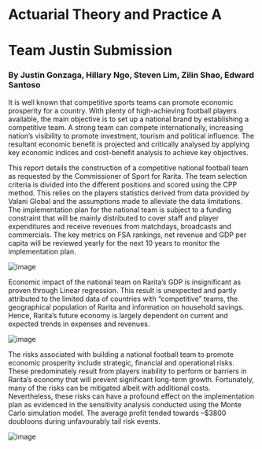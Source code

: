 # Actuarial Theory and Practice A

# Team Justin Submission 
### By Justin Gonzaga, Hillary Ngo, Steven Lim, Zilin Shao, Edward Santoso

It is well known that competitive sports teams can promote economic prosperity for a country. With plenty of high-achieving football players available, the main objective is to set up a national brand by establishing a competitive team. A strong team can compete internationally, increasing nation’s visibility to promote investment, tourism and political influence. The resultant economic benefit is projected and critically analysed by applying key economic indices and cost-benefit analysis to achieve key objectives.

This report details the construction of a competitive national football team as requested by the Commissioner of Sport for Rarita. The team selection criteria is divided into the different positions and scored using the CPP method. This relies on the players statistics derived from data provided by Valani Global and the assumptions made to alleviate the data limitations. The implementation plan for the national team is subject to a funding constraint that will be mainly distributed to cover staff and player expenditures and receive revenues from matchdays, broadcasts and commercials. The key metrics on FSA rankings, net revenue and GDP per capita will be reviewed yearly for the next 10 years to monitor the implementation plan.

![image](https://user-images.githubusercontent.com/103007945/161655407-b4ffeb9c-1dbf-4329-aa5e-2eeccd21ba79.png)

Economic impact of the national team on Rarita’s GDP is insignificant as proven through Linear regression. This result is unexpected and partly attributed to the limited data of countries with “competitive” teams, the geographical population of Rarita and information on household savings. Hence, Rarita’s future economy is largely dependent on current and expected trends in expenses and revenues.

![image](https://user-images.githubusercontent.com/103007945/161655041-8f670459-3e93-4339-b8d4-8a9f657fc062.png)

The risks associated with building a national football team to promote economic prosperity include strategic, financial and operational risks. These predominately result from players inability to perform or barriers in Rarita’s economy that will prevent significant long-term growth. Fortunately, many of the risks can be mitigated albeit with additional costs. Nevertheless, these risks can have a profound effect on the implementation plan as evidenced in the sensitivity analysis conducted using the Monte Carlo simulation model. The average profit tended towards –$3800 doubloons during unfavourably tail risk events.

![image](https://user-images.githubusercontent.com/103007945/161654903-f2c28e44-7375-4a68-a9cc-d5d8dfb8f649.png)

